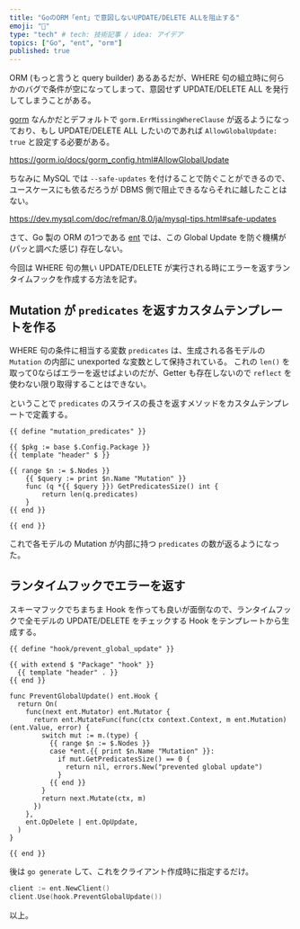```yaml
---
title: "GoのORM「ent」で意図しないUPDATE/DELETE ALLを阻止する"
emoji: "🚧"
type: "tech" # tech: 技術記事 / idea: アイデア
topics: ["Go", "ent", "orm"]
published: true
---
```


ORM (もっと言うと query builder) あるあるだが、WHERE 句の組立時に何らかのバグで条件が空になってしまって、意図せず UPDATE/DELETE ALL を発行してしまうことがある。

[gorm](https://github.com/go-gorm/gorm) なんかだとデフォルトで `gorm.ErrMissingWhereClause` が返るようになっており、もし UPDATE/DELETE ALL したいのであれば `AllowGlobalUpdate: true` と設定する必要がある。

https://gorm.io/docs/gorm_config.html#AllowGlobalUpdate

ちなみに MySQL では `--safe-updates` を付けることで防ぐことができるので、ユースケースにも依るだろうが DBMS 側で阻止できるならそれに越したことはない。

https://dev.mysql.com/doc/refman/8.0/ja/mysql-tips.html#safe-updates

さて、Go 製の ORM の1つである [ent](https://github.com/ent/ent) では、この Global Update を防ぐ機構が (パッと調べた感じ) 存在しない。

今回は WHERE 句の無い UPDATE/DELETE が実行される時にエラーを返すランタイムフックを作成する方法を記す。

## Mutation が `predicates` を返すカスタムテンプレートを作る
WHERE 句の条件に相当する変数 `predicates` は、生成される各モデルの `Mutation` の内部に unexported な変数として保持されている。
これの `len()` を取って0ならばエラーを返せばよいのだが、Getter も存在しないので `reflect` を使わない限り取得することはできない。

ということで `predicates` のスライスの長さを返すメソッドをカスタムテンプレートで定義する。

```:mutation_predicates.tmpl
{{ define "mutation_predicates" }}

{{ $pkg := base $.Config.Package }}
{{ template "header" $ }}

{{ range $n := $.Nodes }}
    {{ $query := print $n.Name "Mutation" }}
    func (q *{{ $query }}) GetPredicatesSize() int {
        return len(q.predicates)
    }
{{ end }}

{{ end }}
```

これで各モデルの Mutation が内部に持つ `predicates` の数が返るようになった。

## ランタイムフックでエラーを返す
スキーマフックでちまちま Hook を作っても良いが面倒なので、ランタイムフックで全モデルの UPDATE/DELETE をチェックする Hook をテンプレートから生成する。

```:prevent_global_update_hook.tmpl
{{ define "hook/prevent_global_update" }}

{{ with extend $ "Package" "hook" }}
  {{ template "header" . }}
{{ end }}

func PreventGlobalUpdate() ent.Hook {
  return On(
    func(next ent.Mutator) ent.Mutator {
      return ent.MutateFunc(func(ctx context.Context, m ent.Mutation) (ent.Value, error) {
        switch mut := m.(type) {
          {{ range $n := $.Nodes }}
          case *ent.{{ print $n.Name "Mutation" }}:
            if mut.GetPredicatesSize() == 0 {
              return nil, errors.New("prevented global update")
            }
          {{ end }}
        }
        return next.Mutate(ctx, m)
      })
    },
    ent.OpDelete | ent.OpUpdate,
  )
}

{{ end }}
```

後は `go generate` して、これをクライアント作成時に指定するだけ。

```go
client := ent.NewClient()
client.Use(hook.PreventGlobalUpdate())
```

以上。
